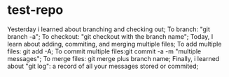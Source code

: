 # test-repo
Yesterday i learned about branching and checking out;
To branch: "git branch -a";
To checkout: "git checkout with the branch name";
Today, I learn about adding, commiting, and merging multiple files;
To add multiple files: git add -A;
To commit multiple files:git commit -a -m "multiple messages";
To merge files: git merge plus branch name;
Finally, i learned about "git log": a record of all your messages stored or commited; 
